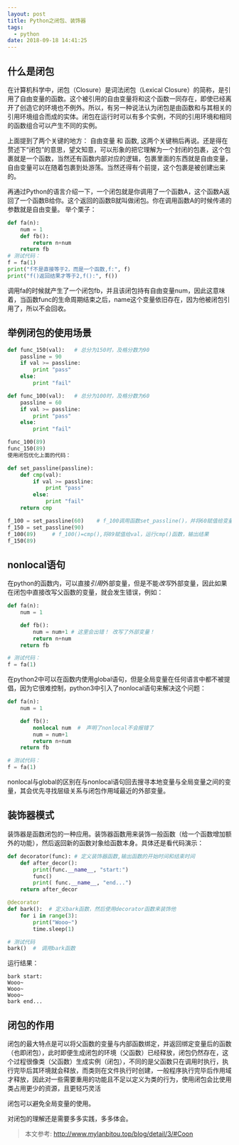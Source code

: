 ```yaml
---
layout: post
title: Python之闭包、装饰器
tags:
  - python
date: 2018-09-18 14:41:25
---
```


## 什么是闭包

在计算机科学中，闭包（Closure）是词法闭包（Lexical Closure）的简称，是引用了自由变量的函数。这个被引用的自由变量将和这个函数一同存在，即使已经离开了创造它的环境也不例外。所以，有另一种说法认为闭包是由函数和与其相关的引用环境组合而成的实体。闭包在运行时可以有多个实例，不同的引用环境和相同的函数组合可以产生不同的实例。

上面提到了两个关键的地方： 自由变量 和 函数, 这两个关键稍后再说。还是得在赘述下“闭包”的意思，望文知意，可以形象的把它理解为一个封闭的包裹，这个包裹就是一个函数，当然还有函数内部对应的逻辑，包裹里面的东西就是自由变量，自由变量可以在随着包裹到处游荡。当然还得有个前提，这个包裹是被创建出来的。

再通过Python的语言介绍一下，一个闭包就是你调用了一个函数A，这个函数A返回了一个函数B给你。这个返回的函数B就叫做闭包。你在调用函数A的时候传递的参数就是自由变量。
举个栗子：

```python
def fa(n):
    num = 1
    def fb():
        return n+num
    return fb
# 测试代码：
f = fa(1)
print("f不是直接等于2，而是一个函数,f:", f)
print("f()返回结果才等于2,f():", f())
```

调用fa的时候就产生了一个闭包fb，并且该闭包持有自由变量num，因此这意味着，当函数func的生命周期结束之后，name这个变量依旧存在，因为他被闭包引用了，所以不会回收。

## 举例闭包的使用场景

```python
def func_150(val):   # 总分为150时，及格分数为90
    passline = 90
    if val >= passline:
        print "pass"
    else:
        print "fail"

def func_100(val):   # 总分为100时，及格分数为60
    passline = 60 
    if val >= passline:
        print "pass"
    else:
        print "fail"

func_100(89)  
func_150(89)
使用闭包优化上面的代码：

def set_passline(passline):
    def cmp(val):
        if val >= passline:
            print "pass"
        else:
            print "fail"
    return cmp

f_100 = set_passline(60)    # f_100调用函数set_passline()，并将60赋值给变量passline,这是f_100等于函数的返回值，也就是函数cmp
f_150 = set_passline(90)
f_100(89)     # f_100()=cmp(),将89赋值给val，运行cmp()函数，输出结果
f_150(89)

```

## nonlocal语句

在python的函数内，可以直接*引用*外部变量，但是不能*改写*外部变量，因此如果在闭包中直接改写父函数的变量，就会发生错误，例如：

```python
def fa(n):
    num = 1

    def fb():
        num = num+1 # 这里会出错！ 改写了外部变量！
        return n+num
    return fb

# 测试代码：
f = fa(1)
```
在python2中可以在函数内使用global语句，但是全局变量在任何语言中都不被提倡，因为它很难控制，python3中引入了nonlocal语句来解决这个问题：

```python
def fa(n):
    num = 1

    def fb():
        nonlocal num  #　声明了nonlocal不会报错了
        num = num+1 
        return n+num
    return fb

# 测试代码：
f = fa(1)
```

nonlocal与global的区别在与nonlocal语句回去搜寻本地变量与全局变量之间的变量，其会优先寻找层级关系与闭包作用域最近的外部变量。

## 装饰器模式

装饰器是函数闭包的一种应用。装饰器函数用来装饰一般函数（给一个函数增加额外的功能），然后返回新的函数对象给函数本身。具体还是看代码演示：

```python
def decorator(func): # 定义装饰器函数,输出函数的开始时间和结束时间
    def after_decor():
        print(func.__name__, "start:")
        func()
        print( func.__name__, "end...")
    return after_decor

@decorator
def bark():  # 定义bark函数，然后使用decorator函数来装饰他
    for i in range(3):
        print("Wooo~")
        time.sleep(1)

# 测试代码
bark()  #　调用bark函数
```

运行结果：

```
bark start:
Wooo~
Wooo~
Wooo~
bark end...
```

## 闭包的作用

闭包的最大特点是可以将父函数的变量与内部函数绑定，并返回绑定变量后的函数（也即闭包），此时即便生成闭包的环境（父函数）已经释放，闭包仍然存在，这个过程很像类（父函数）生成实例（闭包），不同的是父函数只在调用时执行，执行完毕后其环境就会释放，而类则在文件执行时创建，一般程序执行完毕后作用域才释放，因此对一些需要重用的功能且不足以定义为类的行为，使用闭包会比使用类占用更少的资源，且更轻巧灵活

闭包可以避免全局变量的使用。

对闭包的理解还是需要多多实践，多多体会。

> 本文参考:
> http://www.mylanbitou.top/blog/detail/3/#Coon
